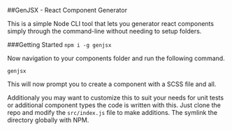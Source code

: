 ##GenJSX - React Component Generator

This is a simple Node CLI tool that lets you generator react components simply through the command-line without needing to setup folders.

###Getting Started
`npm i -g genjsx`

Now navigation to your components folder and run the following command.

`genjsx`

This will now prompt you to create a component with a SCSS file and all. 

Additionaly you may want to customize this to suit your needs for unit tests or additional component types the code is written with this. Just clone the repo and modify the `src/index.js` file to make additions. The symlink the directory globally with NPM.